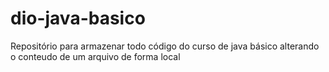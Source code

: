 # dio-java-basico
Repositório para armazenar todo código do curso de java básico
alterando o conteudo de um arquivo de forma local
